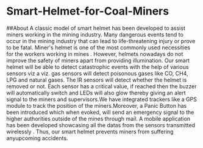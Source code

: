 # Smart-Helmet-for-Coal-Miners
##About
A classic model of smart helmet has been developed to assist miners
working in the mining industry. Many dangerous events tend to occur in
the mining industry that can lead to life-threatening injury or prove to be
fatal. Miner's helmet is one of the most commonly used necessities for
the workers working in mines . However, helmets nowadays do not
improve the safety of miners apart from providing illumination.
Our smart helmet will be able to detect catastrophic events with the help
of various sensors viz a viz. gas sensors will detect poisonous gases like
CO, CH4, LPG and natural gases. The IR sensors will detect whether the
helmet is removed or not. Each sensor has a critical value, if reached
then the buzzer will automatically switch and LEDs will also glow
thereby giving an alert signal to the miners and supervisors.We have
integrated trackers like a GPS module to track the position of the
miners.Moreover, a Panic Button has been introduced which when
evoked, will send an emergency signal to the higher authorities outside
of the mines through mail. A mobile application has been developed
showcasing all the datas from the sensors transmitted wirelessly .
Thus, our smart helmet prevents miners from suffering anyupcoming
accidents.
